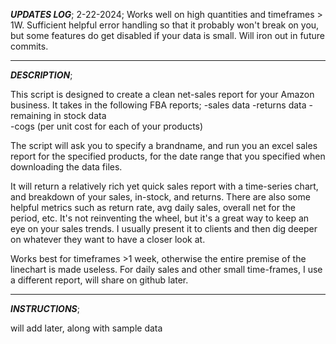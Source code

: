 ***UPDATES LOG***;
2-22-2024; Works well on high quantities and timeframes > 1W. Sufficient helpful error handling so that it probably won't break on you, but some features do get disabled if your data is small. Will iron out in future commits. 
_____________________________________________________________________________________________________________________________________________________________________________________________
***DESCRIPTION***;

This script is designed to create a clean net-sales report for your Amazon business. It takes in the following FBA reports; 
	-sales data 
	-returns data
	-remaining in stock data	
	-cogs (per unit cost for each of your products)

The script will ask you to specify a brandname, and run you an excel sales report for the specified products, for the date range that you specified when downloading the data files.

It will return a relatively rich yet quick sales report with a time-series chart, and breakdown of your sales, in-stock, and returns. There are also some helpful metrics such as return rate, avg daily sales, overall net for the period, etc. It's not reinventing the wheel, but it's a great way to keep an eye on your sales trends. I usually present it to clients and then dig deeper on whatever they want to have a closer look at. 

Works best for timeframes >1 week, otherwise the entire premise of the linechart is made useless. For daily sales and other small time-frames, I use a different report, will share on github later. 

_____________________________________________________________________________________________________________________________________________________________________________________________
***INSTRUCTIONS***;

will add later, along with sample data